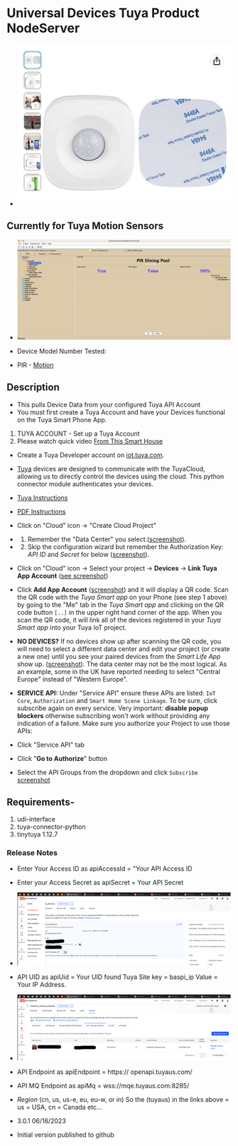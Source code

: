 # Universal Devices Tuya Product NodeServer

* ![Tuya PIR ](<https://github.com/sjpbailey/Documentation/blob/0eea8cebcafbc09eb8e7c6ece637cba29c95bba5/Tuya%20PIR/images_go/PIR_Motion.png>)

## Currently for Tuya Motion Sensors

* ![Tuya Motion Control](<https://github.com/sjpbailey/Documentation/blob/0eea8cebcafbc09eb8e7c6ece637cba29c95bba5/Tuya%20PIR/images_go/Motion_1.png>)

* Device Model Number Tested:
* PIR - [Motion](https://www.amazon.com/dp/B07SGRKZ1M?ref_=cm_sw_r_apin_dp_NDTNHSGP0TFNJ6VXX4VH)

## Description

* This pulls Device Data from your configured Tuya API Account
* You must first create a Tuya Account and have your Devices functional on the Tuya Smart Phone App.

1. TUYA ACCOUNT - Set up a Tuya Account
2. Please watch quick video [From This Smart House](https://youtu.be/M9Q6de08QOI)

* Create a Tuya Developer account on [iot.tuya.com](https://iot.tuya.com/).
* [Tuya](https://en.tuya.com/) devices are designed to communicate with the TuyaCloud, allowing us to directly control the devices using the cloud. This python connector module authenticates your devices.
* [Tuya Instructions](https://developer.tuya.com/en/docs/iot/quick-start1?id=K95ztz9u9t89n)
* [PDF Instructions](<https://github.com/sjpbailey/Documentation/blob/0eea8cebcafbc09eb8e7c6ece637cba29c95bba5/Tuya%20PIR/images_go/Tuya.IoT.API.Setup%20(3).pdf>)
* Click on "Cloud" icon -> "Create Cloud Project"
* 1. Remember the "Data Center" you select.([screenshot](https://github.com/sjpbailey/Documentation/blob/0eea8cebcafbc09eb8e7c6ece637cba29c95bba5/Tuya%20PIR/images_go/Screenshot%202023-06-18%20at%2011.10.44%20PM.png)).
* 2. Skip the configuration wizard but remember the Authorization Key: *API ID* and *Secret* for below ([screenshot](https://github.com/sjpbailey/Documentation/blob/0eea8cebcafbc09eb8e7c6ece637cba29c95bba5/Tuya%20PIR/images_go/Screenshot%202023-06-18%20at%2011.11.41%20PM.png)).
* Click on "Cloud" icon -> Select your project -> **Devices** -> **Link Tuya App Account** ([see screenshot](https://user-images.githubusercontent.com/836718/155827671-44d5fce4-0119-4d0e-a224-ef3715fafc24.png))
* Click **Add App Account** ([screenshot](https://user-images.githubusercontent.com/836718/155827671-44d5fce4-0119-4d0e-a224-ef3715fafc24.png)) and it will display a QR code. Scan the QR code with the *Tuya Smart app* on your Phone (see step 1 above) by going to the "Me" tab in the *Tuya Smart app* and clicking on the QR code button `[..]` in the upper right hand corner of the app. When you scan the QR code, it will link all of the devices registered in your *Tuya Smart app* into your Tuya IoT project.
* **NO DEVICES?** If no devices show up after scanning the QR code, you will need to select a different data center and edit your project (or create a new one) until you see your paired devices from the *Smart Life App* show up. ([screenshot](https://github.com/sjpbailey/Documentation/blob/0eea8cebcafbc09eb8e7c6ece637cba29c95bba5/Tuya%20PIR/images_go/Screenshot%202023-06-18%20at%2011.13.45%20PM.png)). The data center may not be the most logical. As an example, some in the UK have reported needing to select "Central Europe" instead of "Western Europe".

* **SERVICE API:** Under "Service API" ensure these APIs are listed: `IoT Core`, `Authorization` and `Smart Home Scene Linkage`. To be sure, click subscribe again on every service.  Very important: **disable popup blockers** otherwise subscribing won't work without providing any indication of a failure. Make sure you authorize your Project to use those APIs:
* Click "Service API" tab
* Click "**Go to Authorize**" button
* Select the API Groups from the dropdown and click `Subscribe` [screenshot](<https://github.com/sjpbailey/Documentation/blob/ffbbf456fa85dbeebc11b04bc04ba75a73b49203/images_go/Screenshot%202023-06-18%20at%2011.14.31%20PM.png>)

## Requirements-

1. udi-interface
2. tuya-connector-python
3. tinytuya 1.12.7

### Release Notes

* Enter Your Access ID as apiAccessId = "Your API Access ID
* Enter your Access Secret as apiSecret = Your API Secret

* ![API ACCESS ID and SECRET Location](https://github.com/sjpbailey/Documentation/blob/0eea8cebcafbc09eb8e7c6ece637cba29c95bba5/Tuya%20PIR/images_go/Screenshot%202023-06-16%20at%203.57.31%20PM.png)

* API UID as apiUid = Your UID found Tuya Site key = baspi_ip Value = Your IP Address.

* ![UID Location](<https://github.com/sjpbailey/Documentation/blob/0eea8cebcafbc09eb8e7c6ece637cba29c95bba5/Tuya%20PIR/images_go/Screenshot%202023-06-16%20at%203.51.36%20PM.png>)

* API Endpoint as apiEndpoint = https:// openapi.tuyaus.com/
* API MQ Endpoint as apiMq = wss://mqe.tuyaus.com:8285/
* *Region* (cn, us, us-e, eu, eu-w, or in) So the (tuyaus) in the links above = us = USA, cn = Canada etc...

* 3.0.1 06/16/2023

* Initial version published to github
